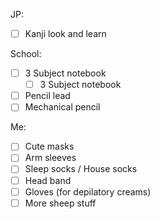 JP:
- [ ] Kanji look and learn

School:
- [ ] 3 Subject notebook
	- [ ] 3 Subject notebook
- [ ] Pencil lead
- [ ] Mechanical pencil

Me:
- [ ] Cute masks
- [ ] Arm sleeves
- [ ] Sleep socks / House socks
- [ ] Head band
- [ ] Gloves (for depilatory creams)
- [ ] More sheep stuff